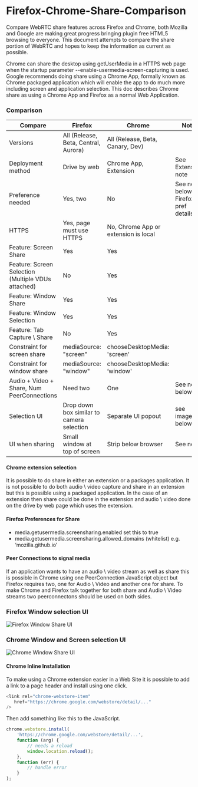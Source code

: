 Firefox-Chrome-Share-Comparison
===============================

Compare WebRTC share features across Firefox and Chrome, both Mozilla and Google are making great progress bringing plugin free HTML5 browsing to everyone.  This document attempts to compare the share portion of WebRTC and hopes to keep the information as current as possible.

Chrome can share the desktop using getUserMedia in a HTTPS web page when the startup parameter --enable-usermedia-screen-capturing is used. Google recommends doing share using a Chrome App, formally known as Chrome packaged application which will enable the app to do much more including screen and application selection.  This doc describes Chrome share as using a Chrome App and Firefox as a normal Web Application.

### Comparison

| Compare        | Firefox           | Chrome | Note |
| ------------- |-------------|-------------|-------------|
| Versions | All (Release, Beta, Central, Aurora) | All (Release, Beta, Canary, Dev) |  |
| Deployment method | Drive by web | Chrome App, Extension | See Extension note |
| Preference needed | Yes, two | No | See note below for Firefox pref details |
| HTTPS | Yes, page must use HTTPS | No, Chrome App or extension is local |  |
| Feature: Screen Share | Yes | Yes |  |
| Feature: Screen Selection (Multiple VDUs attached) | No | Yes |  |
| Feature: Window Share | Yes  | Yes |  |
| Feature: Window Selection | Yes  | Yes |  |
| Feature: Tab Capture \ Share | No  | Yes |  |
| Constraint for screen share | mediaSource: "screen" | chooseDesktopMedia: 'screen' | |
| Constraint for window share | mediaSource: ”window" | chooseDesktopMedia: ’window' | |
| Audio + Video + Share, Num PeerConnections  | Need two  | One  | See note below |
| Selection UI | Drop down box similar to camera selection | Separate UI popout  | see images below |
| UI when sharing | Small window at top of screen  | Strip below browser  | See note |


#### Chrome extension selection
It is possible to do share in either an extension or a packages application. It is not possible to do both audio \ video capture and share in an extension but this is possible using a packaged application. In the case of an extension then share could be done in the extension and audio \ video done on the drive by web page which uses the extension.


####  Firefox Preferences for Share

- media.getusermedia.screensharing.enabled                       set this to true
- media.getusermedia.screensharing.allowed_domains (whitelist)   e.g. ‘mozilla.github.io’


####  Peer Connections to signal media

If an application wants to have an audio \ video stream as well as share this is possible in Chrome using one PeerConnection JavaScript object but Firefox requires two, one for Audio \ Video and another one for share.  To make Chrome and Firefox talk together for both share and Audio \ Video streams two peerconnectons should be used on both sides.


### Firefox Window selection UI
![Firefox Window Share UI](https://github.com/emannion/Firefox-Chrome-Share-Comparison/blob/master/firefox_window_share_ui.png "Firefox Window Share UI")


### Chrome Window and Screen selection UI
![Chrome Window Share UI](https://github.com/emannion/Firefox-Chrome-Share-Comparison/blob/master/chrome_window_share_ui.png "Chrome Window Share UI")

#### Chrome Inline Installation

To make using a Chrome extension easier in a Web Site it is possible to add a link to a page header and install using one click.

```javascript
<link rel="chrome-webstore-item" 
   href="https://chrome.google.com/webstore/detail/..."
/>
```

Then add something like this to the JavaScript.
```javascript
chrome.webstore.install(
    'https://chrome.google.com/webstore/detail/...',
    function (arg) {
        // needs a reload
        window.location.reload();
    },
    function (err) {
        // handle error
    }
);
```
